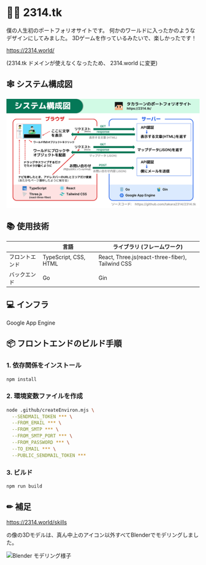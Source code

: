 # 🧑🏻 2314.tk
僕の人生初のポートフォリオサイトです。
何かのワールドに入ったかのようなデザインにしてみました。
3Dゲームを作っているみたいで、楽しかったです！

https://2314.world/

(2314.tk ドメインが使えなくなったため、 2314.world に変更)

## 🕸 システム構成図
![SystemConfig](https://github.com/takara2314/2314.tk/blob/main/SystemConfig.svg)

## 📚 使用技術
|               | 言語                  | ライブラリ (フレームワーク)                        |
| ------------- | --------------------- | -----------------------------------------------  |
| フロントエンド | TypeScript, CSS, HTML | React, Three.js(react-three-fiber), Tailwind CSS |
| バックエンド   | Go                    | Gin                                              |

## 💻 インフラ
Google App Engine

## 📦 フロントエンドのビルド手順
### 1. 依存関係をインストール
```sh
npm install
```

### 2. 環境変数ファイルを作成
```sh
node .github/createEnviron.mjs \
  --SENDMAIL_TOKEN *** \
  --FROM_EMAIL *** \
  --FROM_SMTP *** \
  --FROM_SMTP_PORT *** \
  --FROM_PASSWORD *** \
  --TO_EMAIL *** \
  --PUBLIC_SENDMAIL_TOKEN ***
```

### 3. ビルド
```sh
npm run build
```

## ✏ 補足
https://2314.world/skills

の像の3Dモデルは、真ん中上のアイコン以外すべてBlenderでモデリングしました。

![Blender モデリング様子](https://i.gyazo.com/2f2bf2bf97b684723019a14922b5770a.png)
